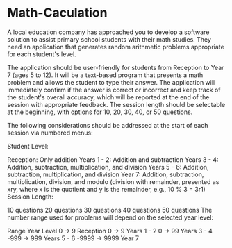 # Math-Caculation
A local education company has approached you to develop a software solution to assist primary school students with their math studies. They need an application that generates random arithmetic problems appropriate for each student's level.

The application should be user-friendly for students from Reception to Year 7 (ages 5 to 12). It will be a text-based program that presents a math problem and allows the student to type their answer. The application will immediately confirm if the answer is correct or incorrect and keep track of the student's overall accuracy, which will be reported at the end of the session with appropriate feedback. The session length should be selectable at the beginning, with options for 10, 20, 30, 40, or 50 questions.

The following considerations should be addressed at the start of each session via numbered menus:

Student Level:

Reception: Only addition
Years 1 - 2: Addition and subtraction
Years 3 - 4: Addition, subtraction, multiplication, and division
Years 5 - 6: Addition, subtraction, multiplication, and division
Year 7: Addition, subtraction, multiplication, division, and modulo (division with remainder, presented as xry, where x is the quotient and y is the remainder, e.g., 10 % 3 = 3r1)
Session Length:

10 questions
20 questions
30 questions
40 questions
50 questions
The number range used for problems will depend on the selected year level:

Range	Year Level
0 → 9	Reception
0 → 9	Years 1 - 2
0 → 99	Years 3 - 4
-999 → 999	Years 5 - 6
-9999 → 9999	Year 7
